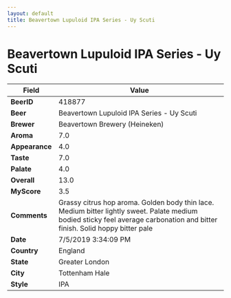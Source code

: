```yaml
---
layout: default
title: Beavertown Lupuloid IPA Series - Uy Scuti
---
```


# Beavertown Lupuloid IPA Series - Uy Scuti

| Field         | Value     |
|---------------|-----------|
| **BeerID** | 418877 |
| **Beer** | Beavertown Lupuloid IPA Series - Uy Scuti |
| **Brewer** | Beavertown Brewery (Heineken) |
| **Aroma** | 7.0 |
| **Appearance** | 4.0 |
| **Taste** | 7.0 |
| **Palate** | 4.0 |
| **Overall** | 13.0 |
| **MyScore** | 3.5 |
| **Comments** | Grassy citrus hop aroma. Golden body thin lace. Medium bitter lightly sweet. Palate medium bodied sticky feel average carbonation and bitter finish. Solid hoppy bitter pale |
| **Date** | 7/5/2019 3:34:09 PM |
| **Country** | England |
| **State** | Greater London |
| **City** | Tottenham Hale |
| **Style** | IPA |
